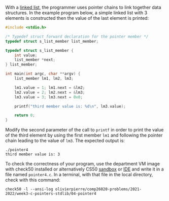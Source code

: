 With a [linked list](https://en.wikipedia.org/wiki/Linked_list), the
programmer uses pointer chains to link together data structures. In the example
program below, a simple linked list with 3 elements is constructed then the
value of the last element is printed:

```c
#include <stdio.h>

/* Typedef struct forward declaration for the pointer member */
typedef struct s_list_member list_member;

typedef struct s_list_member {
    int value;
    list_member *next;
} list_member;

int main(int argc, char **argv) {
    list_member lm1, lm2, lm3;

    lm1.value = 1; lm1.next = &lm2;
    lm2.value = 2; lm2.next = &lm3;
    lm3.value = 3; lm3.next = 0x0;

    printf("third member value is: %d\n", lm3.value);

    return 0;
}
```

Modify the second parameter of the call to `printf` in order to print the value
of the third element by using the first member `lm1` and following the pointer
chain leading to the value of `lm3`. The expected output is:

```shell
./pointer4
third member value is: 3
```

To check the correctness of your program, use the department VM image with check50 installed or alternatively CS50 [sandbox](sandbox.cs50.io)
or [IDE](ide.cs50.io) and write it in a file named `pointer4.c`. In a terminal,
with that file in the local directory, check with this command:
```shell
check50 -l --ansi-log olivierpierre/comp26020-problems/2021-2022/week3-c-pointers-stdlib/04-pointer4
```
